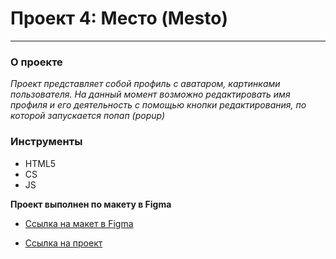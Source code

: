 # Проект 4: Место (Mesto)
--------------------------

### О проекте 

_Проект представляет собой профиль с аватаром, картинками пользователя._ 
_На данный момент возможно редактировать имя профиля и его деятельность с помощью кнопки редактирования, по которой запускается попап (popup)_ 

### Инструменты 

* HTML5 
* CS 
* JS 



**Проект выполнен по макету в Figma**

* [Ссылка на макет в Figma](https://www.figma.com/file/StZjf8HnoeLdiXS7dYrLAh/JavaScript.-Sprint-4)


* [Ссылка на проект](https://mariaaddict.github.io/mesto/index.html "Мой проект, смотри! :)")